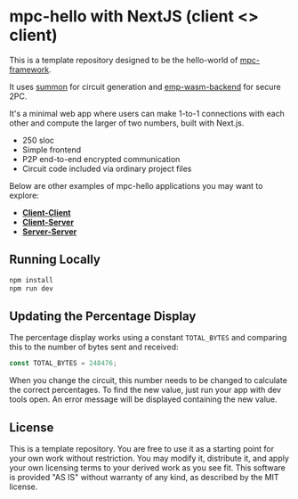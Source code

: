 # mpc-hello with NextJS (client <> client)

This is a template repository designed to be the hello-world of
[mpc-framework](https://github.com/voltrevo/mpc-framework).

It uses [summon](https://github.com/voltrevo/summon) for circuit generation
and [emp-wasm-backend](https://github.com/voltrevo/emp-wasm-backend) for
secure 2PC.

It's a minimal web app where users can make 1-to-1 connections with each other
and compute the larger of two numbers, built with Next.js.

- 250 sloc
- Simple frontend
- P2P end-to-end encrypted communication
- Circuit code included via ordinary project files

Below are other examples of mpc-hello applications you may want to explore:

- [**Client-Client**](../client-client)
- [**Client-Server**](../client-server)
- [**Server-Server**](../server-server)

## Running Locally

```sh
npm install
npm run dev
```

## Updating the Percentage Display

The percentage display works using a constant `TOTAL_BYTES` and comparing this
to the number of bytes sent and received:

```ts
const TOTAL_BYTES = 248476;
```

When you change the circuit, this number needs to be changed to calculate the
correct percentages. To find the new value, just run your app with dev tools
open. An error message will be displayed containing the new value.

## License

This is a template repository. You are free to use it as a starting point for
your own work without restriction. You may modify it, distribute it, and apply
your own licensing terms to your derived work as you see fit. This software is
provided "AS IS" without warranty of any kind, as described by the MIT license.
